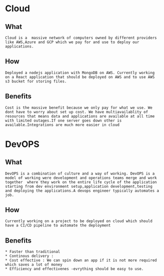 # Cloud 

## What
    Cloud is a  massive network of computers owned by different providers like AWS,Azure and GCP which we pay for and use to deploy our applications.
## How
    Deployed a nodejs application with MongoDB on AWS. Currently working on a React application that should be deployed on AWS and to use AWS s3 bucket for storing files.
## Benefits
    Cost is the massive benefit because we only pay for what we use. We dont have to worry about set up cost. We have multiavailablity of resources that means data and applications are available at all time with limited outages.If one server goes down other is available.Integrations are much more easier in cloud

# DevOPS

## What
    DevOPS is a combination of culture and a way of working. DevOPS is a model of working were development and operations teams merge and work together  where they work on the entire life cycle of the application starting from dev environment setup,application development,testing and deploying the applications.A devops engineer typically automates a job.

## How
    Currently working on a project to be deployed on cloud which should have a CI/CD pipeline to automate the deployment
## Benefits
    * Faster than traditional 
    * Continous delivery : 
    * Cost effective : We can spin down an app if it is not more required which saves a lot of money
    * Efficiency and effectivenes -evrything should be easy to use.


